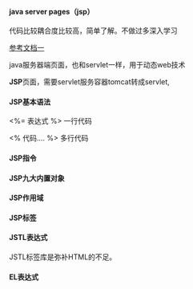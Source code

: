 #### java server pages（jsp）

代码比较耦合度比较高，简单了解。不做过多深入学习

[参考文档一](https://www.cnblogs.com/ynzj123/p/12951343.html)

java服务器端页面，也和servlet一样，用于动态web技术

**JSP**页面，需要servlet服务容器tomcat转成servlet,

#### JSP基本语法

<%= 表达式 %> 一行代码

<%   代码.... %> 多行代码

#### JSP指令



#### JSP九大内置对象



#### JSP作用域



#### JSP标签



#### JSTL表达式

JSTL标签库是弥补HTML的不足。



#### EL表达式

